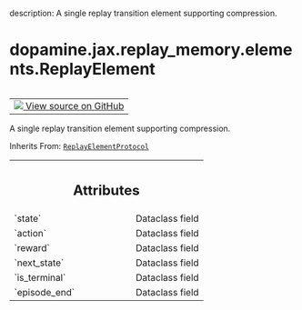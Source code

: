 description: A single replay transition element supporting compression.

<div itemscope itemtype="http://developers.google.com/ReferenceObject">
<meta itemprop="name" content="dopamine.jax.replay_memory.elements.ReplayElement" />
<meta itemprop="path" content="Stable" />
</div>

# dopamine.jax.replay_memory.elements.ReplayElement

<!-- Insert buttons and diff -->

<table class="tfo-notebook-buttons tfo-api nocontent" align="left">
<td>
  <a target="_blank" href="https://github.com/google/dopamine/tree/master/dopamine/jax/replay_memory/elements.py#L96-L138">
    <img src="https://www.tensorflow.org/images/GitHub-Mark-32px.png" />
    View source on GitHub
  </a>
</td>
</table>



A single replay transition element supporting compression.

Inherits From: [`ReplayElementProtocol`](../../../../dopamine/jax/replay_memory/elements/ReplayElementProtocol.md)

<!-- Placeholder for "Used in" -->




<!-- Tabular view -->
 <table class="responsive fixed orange">
<colgroup><col width="214px"><col></colgroup>
<tr><th colspan="2"><h2 class="add-link">Attributes</h2></th></tr>

<tr>
<td>
`state`<a id="state"></a>
</td>
<td>
Dataclass field
</td>
</tr><tr>
<td>
`action`<a id="action"></a>
</td>
<td>
Dataclass field
</td>
</tr><tr>
<td>
`reward`<a id="reward"></a>
</td>
<td>
Dataclass field
</td>
</tr><tr>
<td>
`next_state`<a id="next_state"></a>
</td>
<td>
Dataclass field
</td>
</tr><tr>
<td>
`is_terminal`<a id="is_terminal"></a>
</td>
<td>
Dataclass field
</td>
</tr><tr>
<td>
`episode_end`<a id="episode_end"></a>
</td>
<td>
Dataclass field
</td>
</tr>
</table>



